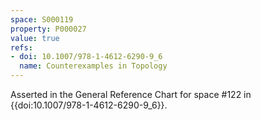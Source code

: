 ```yaml
---
space: S000119
property: P000027
value: true
refs:
- doi: 10.1007/978-1-4612-6290-9_6
  name: Counterexamples in Topology
---
```


Asserted in the General Reference Chart for space #122 in
{{doi:10.1007/978-1-4612-6290-9_6}}.
